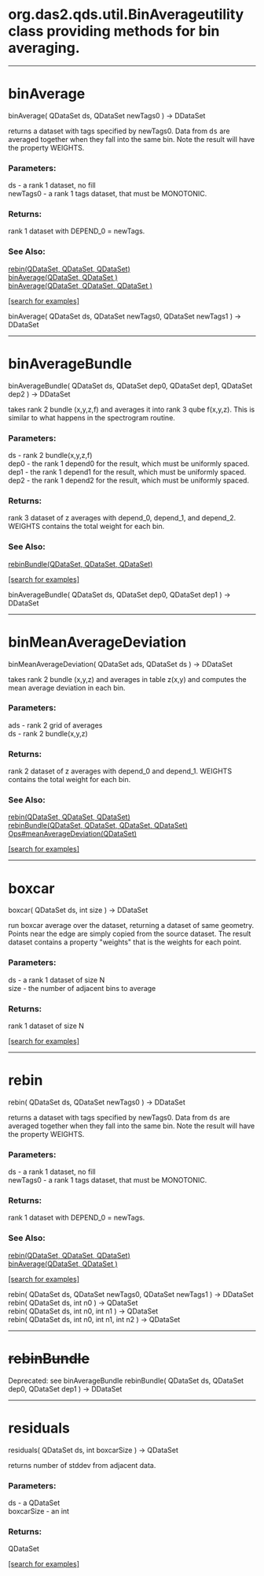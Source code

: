 # org.das2.qds.util.BinAverageutility class providing methods for bin averaging.
***
<a name="binAverage"></a>
# binAverage
binAverage( QDataSet ds, QDataSet newTags0 ) &rarr; DDataSet

returns a dataset with tags specified by newTags0.  Data from <tt>ds</tt>
 are averaged together when they fall into the same bin.  Note the result
 will have the property WEIGHTS.

### Parameters:
ds - a rank 1 dataset, no fill
<br>newTags0 - a rank 1 tags dataset, that must be MONOTONIC.

### Returns:
rank 1 dataset with DEPEND_0 = newTags.
### See Also:
<a href='#rebin'>rebin(QDataSet, QDataSet, QDataSet)</a> <br>
<a href='#binAverage'>binAverage(QDataSet, QDataSet )</a> <br>
<a href='#binAverage'>binAverage(QDataSet, QDataSet, QDataSet )</a> <br>

<a href="https://github.com/autoplot/dev/search?q=binAverage&unscoped_q=binAverage">[search for examples]</a>

binAverage( QDataSet ds, QDataSet newTags0, QDataSet newTags1 ) &rarr; DDataSet<br>
***
<a name="binAverageBundle"></a>
# binAverageBundle
binAverageBundle( QDataSet ds, QDataSet dep0, QDataSet dep1, QDataSet dep2 ) &rarr; DDataSet

takes rank 2 bundle (x,y,z,f) and averages it into rank 3 qube f(x,y,z).  This is 
 similar to what happens in the spectrogram routine.

### Parameters:
ds - rank 2 bundle(x,y,z,f)
<br>dep0 - the rank 1 depend0 for the result, which must be uniformly spaced.
<br>dep1 - the rank 1 depend1 for the result, which must be uniformly spaced.
<br>dep2 - the rank 1 depend2 for the result, which must be uniformly spaced.

### Returns:
rank 3 dataset of z averages with depend_0, depend_1, and depend_2.  WEIGHTS contains the total weight for each bin.
### See Also:
<a href='#rebinBundle'>rebinBundle(QDataSet, QDataSet, QDataSet)</a> <br>

<a href="https://github.com/autoplot/dev/search?q=binAverageBundle&unscoped_q=binAverageBundle">[search for examples]</a>

binAverageBundle( QDataSet ds, QDataSet dep0, QDataSet dep1 ) &rarr; DDataSet<br>
***
<a name="binMeanAverageDeviation"></a>
# binMeanAverageDeviation
binMeanAverageDeviation( QDataSet ads, QDataSet ds ) &rarr; DDataSet

takes rank 2 bundle (x,y,z) and averages in table z(x,y) and computes the
 mean average deviation in each bin.

### Parameters:
ads - rank 2 grid of averages
<br>ds - rank 2 bundle(x,y,z)

### Returns:
rank 2 dataset of z averages with depend_0 and depend_1.  WEIGHTS contains the total weight for each bin.
### See Also:
<a href='#rebin'>rebin(QDataSet, QDataSet, QDataSet)</a> <br>
<a href='#rebinBundle'>rebinBundle(QDataSet, QDataSet, QDataSet, QDataSet)</a> <br>
<a href='Ops.md#meanAverageDeviation'>Ops#meanAverageDeviation(QDataSet)</a> <br>

<a href="https://github.com/autoplot/dev/search?q=binMeanAverageDeviation&unscoped_q=binMeanAverageDeviation">[search for examples]</a>

***
<a name="boxcar"></a>
# boxcar
boxcar( QDataSet ds, int size ) &rarr; DDataSet

run boxcar average over the dataset, returning a dataset of same geometry.  Points near the edge are simply copied from the
 source dataset.  The result dataset contains a property "weights" that is the weights for each point.

### Parameters:
ds - a rank 1 dataset of size N
<br>size - the number of adjacent bins to average

### Returns:
rank 1 dataset of size N

<a href="https://github.com/autoplot/dev/search?q=boxcar&unscoped_q=boxcar">[search for examples]</a>

***
<a name="rebin"></a>
# rebin
rebin( QDataSet ds, QDataSet newTags0 ) &rarr; DDataSet

returns a dataset with tags specified by newTags0.  Data from <tt>ds</tt>
 are averaged together when they fall into the same bin.  Note the result
 will have the property WEIGHTS.

### Parameters:
ds - a rank 1 dataset, no fill
<br>newTags0 - a rank 1 tags dataset, that must be MONOTONIC.

### Returns:
rank 1 dataset with DEPEND_0 = newTags.
### See Also:
<a href='#rebin'>rebin(QDataSet, QDataSet, QDataSet)</a> <br>
<a href='#binAverage'>binAverage(QDataSet, QDataSet )</a> <br>

<a href="https://github.com/autoplot/dev/search?q=rebin&unscoped_q=rebin">[search for examples]</a>

rebin( QDataSet ds, QDataSet newTags0, QDataSet newTags1 ) &rarr; DDataSet<br>
rebin( QDataSet ds, int n0 ) &rarr; QDataSet<br>
rebin( QDataSet ds, int n0, int n1 ) &rarr; QDataSet<br>
rebin( QDataSet ds, int n0, int n1, int n2 ) &rarr; QDataSet<br>
***
<a name="rebinBundle"></a>
# <del>rebinBundle</del>
Deprecated: see binAverageBundle
rebinBundle( QDataSet ds, QDataSet dep0, QDataSet dep1 ) &rarr; DDataSet<br>
***
<a name="residuals"></a>
# residuals
residuals( QDataSet ds, int boxcarSize ) &rarr; QDataSet

returns number of stddev from adjacent data.

### Parameters:
ds - a QDataSet
<br>boxcarSize - an int

### Returns:
QDataSet

<a href="https://github.com/autoplot/dev/search?q=residuals&unscoped_q=residuals">[search for examples]</a>

